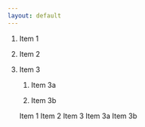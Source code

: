 ```yaml
---
layout: default
---
```


1. Item 1

2. Item 2

3. Item 3

   1. Item 3a

   2. Item 3b

    Item 1
    Item 2
    Item 3
        Item 3a
        Item 3b

